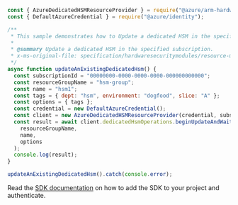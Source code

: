 ```javascript
const { AzureDedicatedHSMResourceProvider } = require("@azure/arm-hardwaresecuritymodules");
const { DefaultAzureCredential } = require("@azure/identity");

/**
 * This sample demonstrates how to Update a dedicated HSM in the specified subscription.
 *
 * @summary Update a dedicated HSM in the specified subscription.
 * x-ms-original-file: specification/hardwaresecuritymodules/resource-manager/Microsoft.HardwareSecurityModules/stable/2021-11-30/examples/DedicatedHsm_Update.json
 */
async function updateAnExistingDedicatedHsm() {
  const subscriptionId = "00000000-0000-0000-0000-000000000000";
  const resourceGroupName = "hsm-group";
  const name = "hsm1";
  const tags = { dept: "hsm", environment: "dogfood", slice: "A" };
  const options = { tags };
  const credential = new DefaultAzureCredential();
  const client = new AzureDedicatedHSMResourceProvider(credential, subscriptionId);
  const result = await client.dedicatedHsmOperations.beginUpdateAndWait(
    resourceGroupName,
    name,
    options
  );
  console.log(result);
}

updateAnExistingDedicatedHsm().catch(console.error);
```

Read the [SDK documentation](https://github.com/Azure/azure-sdk-for-js/blob/%40azure%2Farm-hardwaresecuritymodules_1.0.0/sdk/hardwaresecuritymodules/arm-hardwaresecuritymodules/README.md) on how to add the SDK to your project and authenticate.
